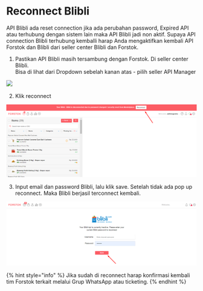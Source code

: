 # Reconnect Blibli

API Blibli ada reset connection jika ada perubahan password, Expired API atau terhubung dengan sistem lain maka API Blibli jadi non aktif. Supaya API connection Blibli terhubung kemballi harap Anda mengaktifkan kembali API Forstok dan Blibli dari seller center Blibli dan Forstok.  
  
1. Pastikan API Blibli masih tersambung dengan Forstok. Di seller center Blibli.  
Bisa di lihat dari Dropdown sebelah kanan atas - pilih seller API Manager

![](https://s3.amazonaws.com/cdn.freshdesk.com/data/helpdesk/attachments/production/48087352720/original/LbA4f7R-UMAA6T7Qs_aWeJfhkgNvDWFzrA.png?1613468465)

2. Klik reconnect

![](../../.gitbook/assets/image%20%28298%29.png)

3. Input email dan password Blibli, lalu klik save. Setelah tidak ada pop up reconnect. Maka Blibli berjasil terconnect kembali.  


![](../../.gitbook/assets/image%20%28297%29.png)

{% hint style="info" %}
Jika sudah di reconnect harap konfirmasi kembali tim Forstok terkait melalui Grup WhatsApp atau ticketing.
{% endhint %}

